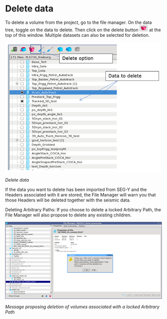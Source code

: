 # Delete data

To delete a volume from the project, go to the file manager. On the data tree, toggle on the data to delete. Then click on the delete button ![](../../.gitbook/assets/002_file_manager.png) at the top of this window. Multiple datasets can also be selected for deletion.

![](../../.gitbook/assets/003_file_manager.png)

_Delete data_

If the data you want to delete has been imported from SEG-Y and the Headers associated with it are stored, the File Manager will warn you that those Headers will be deleted together with the seismic data.

Deleting Arbitrary Paths: If you choose to delete a locked Arbitrary Path, the File Manager will also propose to delete any existing children.

![](../../.gitbook/assets/004_file_manager.png)

_Message proposing deletion of volumes associated with a locked Arbitrary Path_

